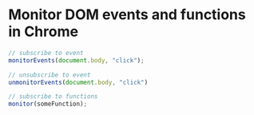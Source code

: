# Monitor DOM events and functions in Chrome
```JavaScript
// subscribe to event
monitorEvents(document.body, "click");

// unsubscribe to event
unmonitorEvents(document.body, "click")

// subscribe to functions
monitor(someFunction);
```
